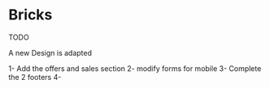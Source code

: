 # Bricks
TODO

A new Design is adapted

1- Add the offers and sales section
2- modify forms for mobile
3- Complete the 2 footers
4- 


